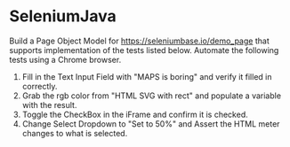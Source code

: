# SeleniumJava

Build a Page Object Model for https://seleniumbase.io/demo_page that supports implementation of the tests listed below. Automate the following tests using a Chrome browser. 
1.  Fill in the Text Input Field with "MAPS is boring" and verify it filled in correctly.
2.  Grab the rgb color from "HTML SVG with rect" and populate a variable with the result.
3.  Toggle the CheckBox in the iFrame and confirm it is checked.
4.  Change Select Dropdown to "Set to 50%" and Assert the HTML meter changes to what is selected.
